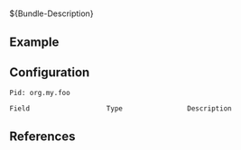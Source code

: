 # 

${Bundle-Description}

## Example

## Configuration

	Pid: org.my.foo
	
	Field					Type				Description
		
	
## References

